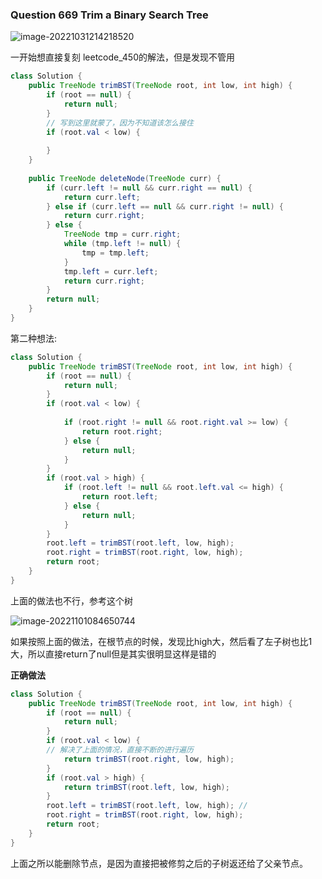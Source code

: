 ### Question 669 Trim a Binary Search Tree

![image-20221031214218520](C:\Users\jason\AppData\Roaming\Typora\typora-user-images\image-20221031214218520.png)

一开始想直接复刻 leetcode_450的解法，但是发现不管用

```java
class Solution {
    public TreeNode trimBST(TreeNode root, int low, int high) {
        if (root == null) {
            return null;
        }
        // 写到这里就蒙了，因为不知道该怎么接住
        if (root.val < low) {
            
        }
    }
    
    public TreeNode deleteNode(TreeNode curr) {
        if (curr.left != null && curr.right == null) {
            return curr.left;
        } else if (curr.left == null && curr.right != null) {
            return curr.right;
        } else {
            TreeNode tmp = curr.right;
            while (tmp.left != null) {
                tmp = tmp.left;
            }
            tmp.left = curr.left;
            return curr.right;
        }
        return null;
    }
}
```



第二种想法:

```java
class Solution {
    public TreeNode trimBST(TreeNode root, int low, int high) {
        if (root == null) {
            return null;
        }
        if (root.val < low) {
            
            if (root.right != null && root.right.val >= low) {
                return root.right;
            } else {
                return null;
            }
        }
        if (root.val > high) {
            if (root.left != null && root.left.val <= high) {
                return root.left;
            } else {
                return null;
            }
        }
        root.left = trimBST(root.left, low, high);
        root.right = trimBST(root.right, low, high);
        return root;
    }
}
```

上面的做法也不行，参考这个树

![image-20221101084650744](C:\Users\jason\AppData\Roaming\Typora\typora-user-images\image-20221101084650744.png)

如果按照上面的做法，在根节点的时候，发现比high大，然后看了左子树也比1大，所以直接return了null但是其实很明显这样是错的



**正确做法**

```java
class Solution {
    public TreeNode trimBST(TreeNode root, int low, int high) {
        if (root == null) {
            return null;
        }
        if (root.val < low) {
        // 解决了上面的情况，直接不断的进行遍历
            return trimBST(root.right, low, high);
        }
        if (root.val > high) {
            return trimBST(root.left, low, high);
        }
        root.left = trimBST(root.left, low, high); // 
        root.right = trimBST(root.right, low, high);
        return root;
    }
}
```



上面之所以能删除节点，是因为直接把被修剪之后的子树返还给了父亲节点。
